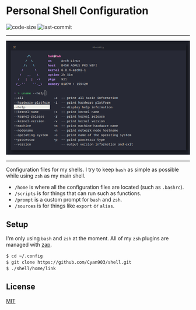 # Personal Shell Configuration

![code-size](https://img.shields.io/github/languages/code-size/cyan903/shell) ![last-commit](https://img.shields.io/github/last-commit/cyan903/shell)

<hr />

<p align="center">
    <img src="ext/preview.png" />
</p>

<hr />

Configuration files for my shells. I try to keep `bash` as simple as possible while using `zsh` as my main shell.

- `/home` is where all the configuration files are located (such as `.bashrc`).
- `/scripts` is for things that can run such as functions.
- `/prompt` is a custom prompt for `bash` and `zsh`.
- `/sources` is for things like `export` or `alias`.

## Setup

I'm only using `bash` and `zsh` at the moment. All of my `zsh` plugins are managed with [zap](https://github.com/zap-zsh/zap).

```sh
$ cd ~/.config
$ git clone https://github.com/Cyan903/shell.git
$ ./shell/home/link
```

## License

[MIT](LICENSE)
